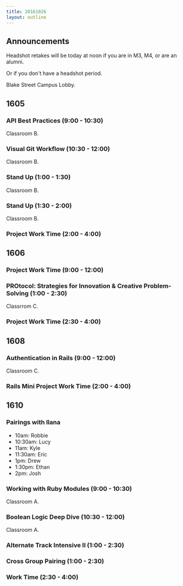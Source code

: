 ```yaml
---
title: 20161026
layout: outline
---
```

## Announcements

Headshot retakes will be today at noon if you are in M3, M4, or are an alumni.

Or if you don't have a headshot period.

Blake Street Campus Lobby.


## 1605

### API Best Practices (9:00 - 10:30)

Classroom B.

### Visual Git Workflow (10:30 - 12:00)

Classroom B.

### Stand Up (1:00 - 1:30)

Classroom B.

### Stand Up (1:30 - 2:00)

Classroom B.

### Project Work Time (2:00 - 4:00)


## 1606

### Project Work Time (9:00 - 12:00)

### PROtocol: Strategies for Innovation & Creative Problem-Solving (1:00 - 2:30)

Classrrom C.

### Project Work Time (2:30 - 4:00)


## 1608

### Authentication in Rails (9:00 - 12:00)

Classroom C.

### Rails Mini Project Work Time (2:00 - 4:00)


## 1610

### Pairings with Ilana

- 10am: Robbie
- 10:30am: Lucy
- 11am: Kyle
- 11:30am: Eric
- 1pm: Drew
- 1:30pm: Ethan
- 2pm: Josh

### Working with Ruby Modules (9:00 - 10:30)

Classroom A.

### Boolean Logic Deep Dive (10:30 - 12:00)

Classroom A.

### Alternate Track Intensive II (1:00 - 2:30)

### Cross Group Pairing (1:00 - 2:30)

### Work Time (2:30 - 4:00)
